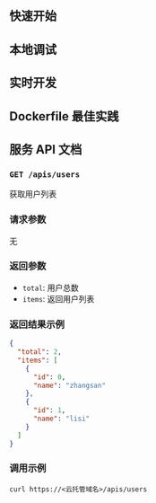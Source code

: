 ## 快速开始


## 本地调试


## 实时开发


## Dockerfile 最佳实践



## 服务 API 文档

### `GET /apis/users`

获取用户列表

### 请求参数

无

### 返回参数

- `total`: 用户总数
- `items`: 返回用户列表

### 返回结果示例

```json
{
  "total": 2,
  "items": [
    {
      "id": 0,
      "name": "zhangsan"
    },
    {
      "id": 1,
      "name": "lisi"
    }
  ]
}
```

### 调用示例

```curl https://<云托管域名>/apis/users```
